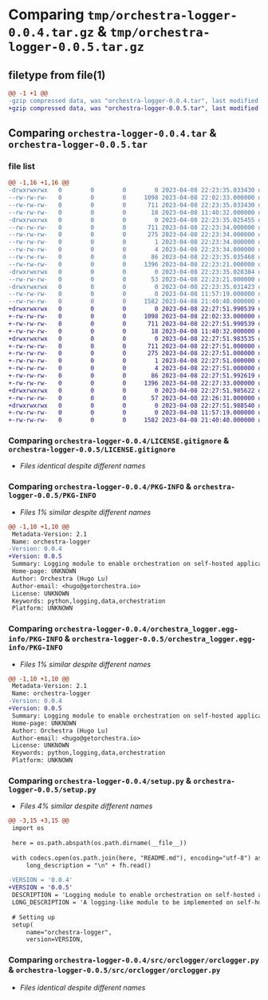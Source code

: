 # Comparing `tmp/orchestra-logger-0.0.4.tar.gz` & `tmp/orchestra-logger-0.0.5.tar.gz`

## filetype from file(1)

```diff
@@ -1 +1 @@
-gzip compressed data, was "orchestra-logger-0.0.4.tar", last modified: Sat Apr  8 22:23:35 2023, max compression
+gzip compressed data, was "orchestra-logger-0.0.5.tar", last modified: Sat Apr  8 22:27:51 2023, max compression
```

## Comparing `orchestra-logger-0.0.4.tar` & `orchestra-logger-0.0.5.tar`

### file list

```diff
@@ -1,16 +1,16 @@
-drwxrwxrwx   0        0        0        0 2023-04-08 22:23:35.033430 orchestra-logger-0.0.4/
--rw-rw-rw-   0        0        0     1098 2023-04-08 22:02:33.000000 orchestra-logger-0.0.4/LICENSE.gitignore
--rw-rw-rw-   0        0        0      711 2023-04-08 22:23:35.033430 orchestra-logger-0.0.4/PKG-INFO
--rw-rw-rw-   0        0        0       18 2023-04-08 11:40:32.000000 orchestra-logger-0.0.4/README.md
-drwxrwxrwx   0        0        0        0 2023-04-08 22:23:35.025455 orchestra-logger-0.0.4/orchestra_logger.egg-info/
--rw-rw-rw-   0        0        0      711 2023-04-08 22:23:34.000000 orchestra-logger-0.0.4/orchestra_logger.egg-info/PKG-INFO
--rw-rw-rw-   0        0        0      275 2023-04-08 22:23:34.000000 orchestra-logger-0.0.4/orchestra_logger.egg-info/SOURCES.txt
--rw-rw-rw-   0        0        0        1 2023-04-08 22:23:34.000000 orchestra-logger-0.0.4/orchestra_logger.egg-info/dependency_links.txt
--rw-rw-rw-   0        0        0        4 2023-04-08 22:23:34.000000 orchestra-logger-0.0.4/orchestra_logger.egg-info/top_level.txt
--rw-rw-rw-   0        0        0       86 2023-04-08 22:23:35.035468 orchestra-logger-0.0.4/setup.cfg
--rw-rw-rw-   0        0        0     1396 2023-04-08 22:23:21.000000 orchestra-logger-0.0.4/setup.py
-drwxrwxrwx   0        0        0        0 2023-04-08 22:23:35.028384 orchestra-logger-0.0.4/src/
--rw-rw-rw-   0        0        0       53 2023-04-08 22:23:21.000000 orchestra-logger-0.0.4/src/__init__.py
-drwxrwxrwx   0        0        0        0 2023-04-08 22:23:35.031423 orchestra-logger-0.0.4/src/orclogger/
--rw-rw-rw-   0        0        0        0 2023-04-08 11:57:19.000000 orchestra-logger-0.0.4/src/orclogger/__init__.py
--rw-rw-rw-   0        0        0     1582 2023-04-08 21:40:40.000000 orchestra-logger-0.0.4/src/orclogger/orclogger.py
+drwxrwxrwx   0        0        0        0 2023-04-08 22:27:51.990539 orchestra-logger-0.0.5/
+-rw-rw-rw-   0        0        0     1098 2023-04-08 22:02:33.000000 orchestra-logger-0.0.5/LICENSE.gitignore
+-rw-rw-rw-   0        0        0      711 2023-04-08 22:27:51.990539 orchestra-logger-0.0.5/PKG-INFO
+-rw-rw-rw-   0        0        0       18 2023-04-08 11:40:32.000000 orchestra-logger-0.0.5/README.md
+drwxrwxrwx   0        0        0        0 2023-04-08 22:27:51.983535 orchestra-logger-0.0.5/orchestra_logger.egg-info/
+-rw-rw-rw-   0        0        0      711 2023-04-08 22:27:51.000000 orchestra-logger-0.0.5/orchestra_logger.egg-info/PKG-INFO
+-rw-rw-rw-   0        0        0      275 2023-04-08 22:27:51.000000 orchestra-logger-0.0.5/orchestra_logger.egg-info/SOURCES.txt
+-rw-rw-rw-   0        0        0        1 2023-04-08 22:27:51.000000 orchestra-logger-0.0.5/orchestra_logger.egg-info/dependency_links.txt
+-rw-rw-rw-   0        0        0        4 2023-04-08 22:27:51.000000 orchestra-logger-0.0.5/orchestra_logger.egg-info/top_level.txt
+-rw-rw-rw-   0        0        0       86 2023-04-08 22:27:51.992619 orchestra-logger-0.0.5/setup.cfg
+-rw-rw-rw-   0        0        0     1396 2023-04-08 22:27:33.000000 orchestra-logger-0.0.5/setup.py
+drwxrwxrwx   0        0        0        0 2023-04-08 22:27:51.985622 orchestra-logger-0.0.5/src/
+-rw-rw-rw-   0        0        0       57 2023-04-08 22:26:31.000000 orchestra-logger-0.0.5/src/__init__.py
+drwxrwxrwx   0        0        0        0 2023-04-08 22:27:51.988540 orchestra-logger-0.0.5/src/orclogger/
+-rw-rw-rw-   0        0        0        0 2023-04-08 11:57:19.000000 orchestra-logger-0.0.5/src/orclogger/__init__.py
+-rw-rw-rw-   0        0        0     1582 2023-04-08 21:40:40.000000 orchestra-logger-0.0.5/src/orclogger/orclogger.py
```

### Comparing `orchestra-logger-0.0.4/LICENSE.gitignore` & `orchestra-logger-0.0.5/LICENSE.gitignore`

 * *Files identical despite different names*

### Comparing `orchestra-logger-0.0.4/PKG-INFO` & `orchestra-logger-0.0.5/PKG-INFO`

 * *Files 1% similar despite different names*

```diff
@@ -1,10 +1,10 @@
 Metadata-Version: 2.1
 Name: orchestra-logger
-Version: 0.0.4
+Version: 0.0.5
 Summary: Logging module to enable orchestration on self-hosted applications
 Home-page: UNKNOWN
 Author: Orchestra (Hugo Lu)
 Author-email: <hugo@getorchestra.io>
 License: UNKNOWN
 Keywords: python,logging,data,orchestration
 Platform: UNKNOWN
```

### Comparing `orchestra-logger-0.0.4/orchestra_logger.egg-info/PKG-INFO` & `orchestra-logger-0.0.5/orchestra_logger.egg-info/PKG-INFO`

 * *Files 1% similar despite different names*

```diff
@@ -1,10 +1,10 @@
 Metadata-Version: 2.1
 Name: orchestra-logger
-Version: 0.0.4
+Version: 0.0.5
 Summary: Logging module to enable orchestration on self-hosted applications
 Home-page: UNKNOWN
 Author: Orchestra (Hugo Lu)
 Author-email: <hugo@getorchestra.io>
 License: UNKNOWN
 Keywords: python,logging,data,orchestration
 Platform: UNKNOWN
```

### Comparing `orchestra-logger-0.0.4/setup.py` & `orchestra-logger-0.0.5/setup.py`

 * *Files 4% similar despite different names*

```diff
@@ -3,15 +3,15 @@
 import os
 
 here = os.path.abspath(os.path.dirname(__file__))
 
 with codecs.open(os.path.join(here, "README.md"), encoding="utf-8") as fh:
     long_description = "\n" + fh.read()
 
-VERSION = '0.0.4'
+VERSION = '0.0.5'
 DESCRIPTION = 'Logging module to enable orchestration on self-hosted applications'
 LONG_DESCRIPTION = 'A logging-like module to be implemented on self-hosted applications that allows Orchestra to coordinate tasks and gather metadata'
 
 # Setting up
 setup(
     name="orchestra-logger",
     version=VERSION,
```

### Comparing `orchestra-logger-0.0.4/src/orclogger/orclogger.py` & `orchestra-logger-0.0.5/src/orclogger/orclogger.py`

 * *Files identical despite different names*

